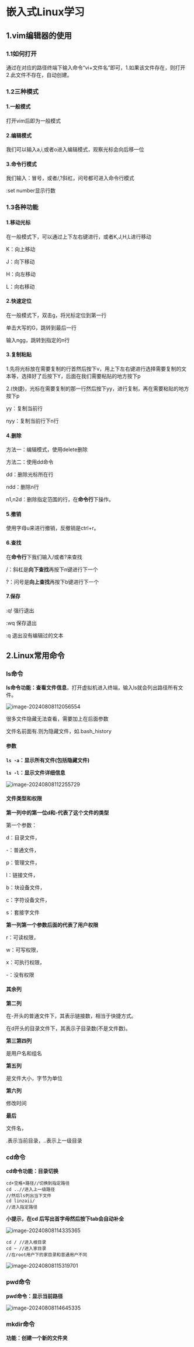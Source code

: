 # 嵌入式Linux学习

## 1.vim编辑器的使用

### 1.1如何打开

通过在对应的路径终端下输入命令“vi+文件名”即可，1.如果该文件存在，则打开 2.此文件不存在，自动创建。

### 1.2三种模式

#### 1.一般模式

打开vim后即为一般模式

#### 2.编辑模式

我们可以输入a,i,或者o进入编辑模式，观察光标会向后移一位

#### 3.命令行模式

我们输入：冒号，或者/,?斜杠，问号都可进入命令行模式

:set number显示行数

### 1.3各种功能

#### 1.移动光标

在一般模式下，可以通过上下左右键进行，或者K,J,H,L进行移动

K：向上移动

J：向下移动

H：向左移动

L：向右移动

#### 2.快速定位

在一般模式下，双击g，将光标定位到第一行

单击大写的G，跳转到最后一行

输入ngg，跳转到指定的n行

#### 3.复制粘贴

1.先将光标放在需要复制的行首然后按下v，用上下左右键进行选择需要复制的文本等，选择好了后按下Y，后面在我们需要粘贴的地方按下p

2.(快捷)，光标在需要复制的那一行然后按下yy，进行复制，再在需要粘贴的地方按下p

yy：复制当前行

nyy：复制当前行下n行

#### 4.删除

方法一：编辑模式，使用delete删除

方法二：使用dd命令

dd：删除光标所在行

ndd：删除n行

n1,n2d：删除指定范围的行，在**命令行**下操作。

#### 5.撤销

使用字母u来进行撤销，反撤销是ctrl+r。

#### 6.查找

在**命令行**下我们输入/或者?来查找

/：斜杠是**向下查找**再按下n键进行下一个

?：问号是**向上查找**再按下b键进行下一个

#### 7.保存

:q!  强行退出

:wq 保存退出

:q 退出没有编辑过的文本

## 2.Linux常用命令

### ls命令

**ls命令功能：查看文件信息**，打开虚拟机进入终端，输入ls就会列出路径所有文件。

![image-20240808112056554](C:\Users\86136\AppData\Roaming\Typora\typora-user-images\image-20240808112056554.png)

很多文件隐藏无法查看，需要加上在后面参数

文件名前面有.则为隐藏文件，如.bash_history

#### 参数

**`ls -a`：显示所有文件(包括隐藏文件)**

**`ls -l`：显示文件详细信息**

![image-20240808112255729](C:\Users\86136\AppData\Roaming\Typora\typora-user-images\image-20240808112255729.png)

#### 文件类型和权限

**第一列中的第一位d和-代表了这个文件的类型**

第一个参数：

d：目录文件，

-：普通文件，

p：管理文件，

l：链接文件，

b：块设备文件，

c：字符设备文件，

s：套接字文件

**第一列第一个参数后面的代表了用户权限**

r：可读权限，

w：可写权限，

x：可执行权限，

-：没有权限

#### 其余列

**第二列**

在-开头的普通文件下，其表示链接数，相当于快捷方式。

在d开头的目录文件下，其表示子目录数(不是文件数)。

**第三第四列**

是用户名和组名

**第五列**

是文件大小，字节为单位

**第六列**

修改时间

**最后**

文件名，

.表示当前目录，..表示上一级目录

### cd命令

**cd命令功能：目录切换**

```shell
cd+空格+路径//切换到指定路径
cd ..//进入上一级路径
//然后ls列出当下文件
cd linzaii/
//进入指定路径
```

**小提示，在cd 后写出首字母然后按下tab会自动补全**

![image-20240808114335365](C:\Users\86136\AppData\Roaming\Typora\typora-user-images\image-20240808114335365.png)

```shell
cd / //进入根目录
cd ~ //进入家目录
//在root用户下的家目录和普通用户不同
```

![image-20240808115319701](C:\Users\86136\AppData\Roaming\Typora\typora-user-images\image-20240808115319701.png)

### pwd命令

**pwd命令：显示当前路径**

![image-20240808114645335](C:\Users\86136\AppData\Roaming\Typora\typora-user-images\image-20240808114645335.png)

### mkdir命令

**功能：创建一个新的文件夹**


